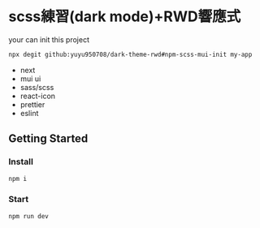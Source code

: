 # scss練習(dark mode)+RWD響應式

your can init this project

```bash
npx degit github:yuyu950708/dark-theme-rwd#npm-scss-mui-init my-app
```

- next
- mui ui
- sass/scss
- react-icon
- prettier
- eslint

## Getting Started

### Install
```bash
npm i
```

### Start
```bash
npm run dev
```
